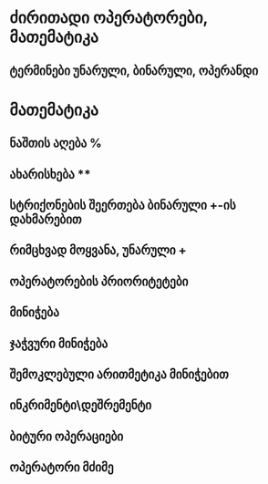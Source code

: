 # ძირითადი ოპერატორები, მათემატიკა

## ტერმინები უნარული, ბინარული, ოპერანდი

# მათემატიკა


## ნაშთის აღება %

## ახარისხება **

## სტრიქონების შეერთება ბინარული +-ის დახმარებით

## რიმცხვად მოყვანა, უნარული +

## ოპერატორების პრიორიტეტები

## მინიჭება

## ჯაჭვური მინიჭება

## შემოკლებული არითმეტიკა მინიჭებით


## ინკრიმენტი\დეშრემენტი

## ბიტური ოპერაციები

## ოპერატორი მძიმე




